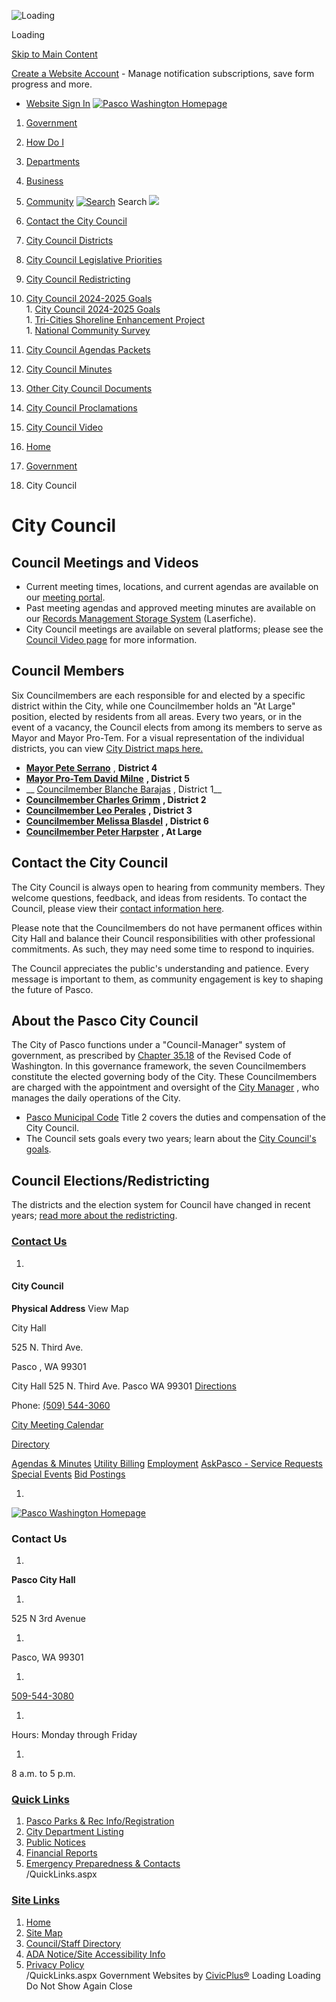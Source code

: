   ![Loading](images/ae7bab89a0ccc9f59ab35cf1d423ba0516e721e1acdc8b170f7160e157ebb442.gif) 

Loading

  [Skip to Main Content](https://www.pasco-wa.gov/122/City-Council#cc17e5702c-1e30-454f-a1c9-09bc0c17f793)  

 [Create a Website Account](https://www.pasco-wa.gov/MyAccount/ProfileCreate)  - Manage notification subscriptions, save form progress and more.    

 *  [Website Sign In](https://www.pasco-wa.gov/MyAccount) 
  [![Pasco Washington Homepage](images/71a9072e532abf7c36da423cb38fd9573def95f785f22933f626cfac487b2c23)](https://www.pasco-wa.gov/122/City-Council)  

 1.  [Government](https://www.pasco-wa.gov/27/Government) 
 1.  [How Do I](https://www.pasco-wa.gov/8/How-Do-I) 
 1.  [Departments](https://www.pasco-wa.gov/1012/Departments) 
 1.  [Business](https://www.pasco-wa.gov/35/Business) 
 1.  [Community](https://www.pasco-wa.gov/1013/Community) 
  [![Search](images/3226f81531490e17970dec04b4edef14cb12766cbe1a95f65509280a4ee7864f)](https://www.pasco-wa.gov/Search/Results) Search  ![](images/cb9afdf59e38601f2e705ab6792dc2c40f3199414dd6f527a43955ad462b45c4)  

 1.   [Contact the City Council](https://www.pasco-wa.gov/988/Contact-the-City-Council)  
 1.   [City Council Districts](https://www.pasco-wa.gov/123/City-Council-Districts)  
 1.   [City Council Legislative Priorities](https://www.pasco-wa.gov/847/City-Council-Legislative-Priorities)  
 1.   [City Council Redistricting](https://www.pasco-wa.gov/923/City-Council-Redistricting)  
 1.   [City Council 2024-2025 Goals](https://www.pasco-wa.gov/832/City-Council-2024-2025-Goals)  [](https://www.pasco-wa.gov/122/City-Council#)  
    1.   [City Council 2024-2025 Goals](https://www.pasco-wa.gov/832/City-Council-Goals)  
    1.   [Tri-Cities Shoreline Enhancement Project](https://www.youtube.com/watch?v=zzZLW06LiBo)  
    1.   [National Community Survey](https://www.pasco-wa.gov/979/National-Community-Survey)  
 1.   [City Council Agendas Packets](https://www.pasco-wa.gov/868/City-Council-Agendas-Packets)  
 1.   [City Council Minutes](https://docs.pasco-wa.gov/WebLink/Browse.aspx?id=114956&dbid=0&repo=CityofPasco)  
 1.   [Other City Council Documents](https://docs.pasco-wa.gov/WebLink/Browse.aspx?id=114938&dbid=0&repo=CityofPasco)  
 1.   [City Council Proclamations](https://www.pasco-wa.gov/forms.aspx?FID=193)  
 1.   [City Council Video](https://www.pasco-wa.gov/1552/City-Council-Video)  

 1.  [Home](https://www.pasco-wa.gov/122/City-Council) 
 1.  [Government](https://www.pasco-wa.gov/27/Government) 
 1. City Council

# City Council

## Council Meetings and Videos

 * Current meeting times, locations, and current agendas are available on our [meeting portal](https://pasco.civicweb.net/Portal/MeetingTypeList.aspx).
 * Past meeting agendas and approved meeting minutes are available on our [Records Management Storage System](https://docs.pasco-wa.gov/WebLink/Browse.aspx?id=114938&dbid=0&repo=CityofPasco) (Laserfiche). 
 * City Council meetings are available on several platforms; please see the [Council Video page](https://www.pasco-wa.gov/1552/City-Council-Video) for more information.

## Council Members

Six Councilmembers are each responsible for and elected by a specific district within the City, while one Councilmember holds an "At Large" position, elected by residents from all areas. Every two years, or in the event of a vacancy, the Council elects from among its members to serve as Mayor and Mayor Pro-Tem. For a visual representation of the individual districts, you can view [City District maps here.](https://storymaps.arcgis.com/stories/f60f1947ca884745858550f70441e92c) 

 *  [__Mayor Pete Serrano__](https://storymaps.arcgis.com/stories/f60f1947ca884745858550f70441e92c#ref-n-vOFbR9) , __District 4__ 
 *  [__Mayor Pro-Tem David Milne__](https://storymaps.arcgis.com/stories/f60f1947ca884745858550f70441e92c#ref-n-8vkvHG)  __, District 5__ 
 *  __ [Councilmember Blanche Barajas](https://storymaps.arcgis.com/stories/f60f1947ca884745858550f70441e92c#ref-n-SBQHCS) , District 1__ 
 *  [__Councilmember Charles Grimm__](https://storymaps.arcgis.com/stories/f60f1947ca884745858550f70441e92c#ref-n-EVK2C7)  __, District 2__ 
 *  [__Councilmember Leo Perales__](https://storymaps.arcgis.com/stories/f60f1947ca884745858550f70441e92c#ref-n-pnBy7S)  __, District 3__ 
 *  [__Councilmember Melissa Blasdel__](https://storymaps.arcgis.com/stories/f60f1947ca884745858550f70441e92c#ref-n-Y7ITXM)  __, District 6__ 
 *  [__Councilmember Peter Harpster__](https://storymaps.arcgis.com/stories/f60f1947ca884745858550f70441e92c#ref-n-htB0hN)  __, At Large__ 

## Contact the City Council

The City Council is always open to hearing from community members. They welcome questions, feedback, and ideas from residents. To contact the Council, please view their [contact information here](https://www.pasco-wa.gov/988/Contact-the-City-Council).

Please note that the Councilmembers do not have permanent offices within City Hall and balance their Council responsibilities with other professional commitments. As such, they may need some time to respond to inquiries.

The Council appreciates the public's understanding and patience. Every message is important to them, as community engagement is key to shaping the future of Pasco.

## About the Pasco City Council

The City of Pasco functions under a "Council-Manager" system of government, as prescribed by [Chapter 35.18](http://apps.leg.wa.gov/rcw/default.aspx?cite=35.18) of the Revised Code of Washington. In this governance framework, the seven Councilmembers constitute the elected governing body of the City. These Councilmembers are charged with the appointment and oversight of the [City Manager](https://www.pasco-wa.gov/136) , who manages the daily operations of the City.

 *  [Pasco Municipal Code](https://pasco.municipal.codes/PMC/2) Title 2 covers the duties and compensation of the City Council.
 * The Council sets goals every two years; learn about the [City Council's goals](https://www.pasco-wa.gov/832/City-Council-2024-2025-Goals).

## Council Elections/Redistricting

The districts and the election system for Council have changed in recent years; [read more about the redistricting](https://www.pasco-wa.gov/923/City-Council-Election-System).

###  [Contact Us](https://www.pasco-wa.gov/Directory.aspx) 

 1.    

#### City Council   

  __Physical Address__ View Map   

 City Hall    

 525 N. Third Ave.    

 Pasco , WA 99301    

 City Hall 525 N. Third Ave. Pasco WA 99301  [Directions](https://www.google.com/maps/place/City+Hall+525+N.+Third+Ave.+Pasco+WA+99301)     

 Phone: [(509) 544-3060]()     

 [City Meeting Calendar](https://www.pasco-wa.gov/Calendar.aspx)    

  [Directory](https://www.pasco-wa.gov/directory.aspx?did=26)     

  [Agendas & Minutes](https://pasco.civicweb.net/Portal)   [Utility Billing](https://www.pasco-wa.gov/150/Utility-Billing)   [Employment](https://www.governmentjobs.com/careers/pasco-wa)   [AskPasco - Service Requests](https://www.pasco-wa.gov/1108/AskPasco)   [Special Events](https://www.pasco-wa.gov/514/Special-Events-Seasonal-Programs)   [Bid Postings](https://www.pasco-wa.gov/Bids.aspx)  

 1.    

 [![Pasco Washington Homepage](images/d255eec1ef8de114287db57de11933628e0dfa3c03fc80b0b1d0ff3de7b8b85a)](https://www.pasco-wa.gov/122/City-Council)    

### Contact Us

 1.    

 __Pasco City Hall__    

 1.    

525 N 3rd Avenue   

 1.    

Pasco, WA 99301   

 1.    

 [509-544-3080]()    

 1.    

Hours: Monday through Friday   

 1.    

8 a.m. to 5 p.m.   

###  [Quick Links](https://www.pasco-wa.gov/QuickLinks.aspx?CID=1) 

 1.  [Pasco Parks & Rec Info/Registration](http://www.pascoparksandrec.com)  
 1.  [City Department Listing](http://www.pasco-wa.gov/index.aspx?nid=138)  
 1.  [Public Notices](https://www.pasco-wa.gov/index.aspx?NID=663)  
 1.  [Financial Reports](https://www.pasco-wa.gov/index.aspx?NID=255)  
 1.  [Emergency Preparedness & Contacts](https://www.pasco-wa.gov/index.aspx?nid=313)  
 /QuickLinks.aspx 

###  [Site Links](https://www.pasco-wa.gov/QuickLinks.aspx?CID=107) 

 1.  [Home](https://www.pasco-wa.gov/122/City-Council)  
 1.  [Site Map](https://www.pasco-wa.gov/sitemap)  
 1.  [Council/Staff Directory](https://www.pasco-wa.gov/directory.aspx)  
 1.  [ADA Notice/Site Accessibility Info](https://www.pasco-wa.gov/762/Accessibility)  
 1.  [Privacy Policy](https://www.pasco-wa.gov/site/privacy)  
 /QuickLinks.aspx Government Websites by [CivicPlus®](https://connect.civicplus.com/referral)  Loading Loading Do Not Show Again Close 

  []()  []()  
